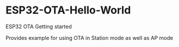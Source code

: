 # ESP32-OTA-Hello-World
ESP32 OTA Getting started

Provides example for using OTA in Station mode as well as AP mode
